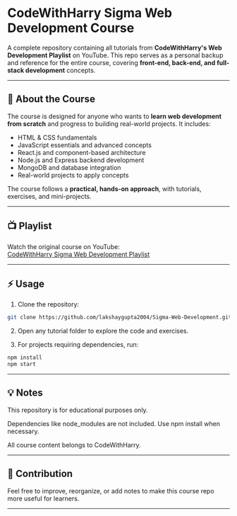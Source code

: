 
# CodeWithHarry Sigma Web Development Course

A complete repository containing all tutorials from **CodeWithHarry's Web Development Playlist** on YouTube. This repo serves as a personal backup and reference for the entire course, covering **front-end, back-end, and full-stack development** concepts.

---

## 🎯 About the Course
The course is designed for anyone who wants to **learn web development from scratch** and progress to building real-world projects. It includes:

- HTML & CSS fundamentals  
- JavaScript essentials and advanced concepts  
- React.js and component-based architecture  
- Node.js and Express backend development  
- MongoDB and database integration  
- Real-world projects to apply concepts  

The course follows a **practical, hands-on approach**, with tutorials, exercises, and mini-projects.

---

## 📺 Playlist
Watch the original course on YouTube:  
[CodeWithHarry Sigma Web Development Playlist](https://www.youtube.com/playlist?list=PLu0W_9lII9agq5TrH9XLIKQvv0iaF2X3w)

---

## ⚡ Usage
1. Clone the repository:

```bash
git clone https://github.com/lakshaygupta2004/Sigma-Web-Development.git
```
2. Open any tutorial folder to explore the code and exercises.

3. For projects requiring dependencies, run:
```bash
npm install
npm start
```
---

## 💡 Notes

This repository is for educational purposes only.

Dependencies like node_modules are not included. Use npm install when necessary.

All course content belongs to CodeWithHarry.

---

## 🌟 Contribution

Feel free to improve, reorganize, or add notes to make this course repo more useful for learners.

---

